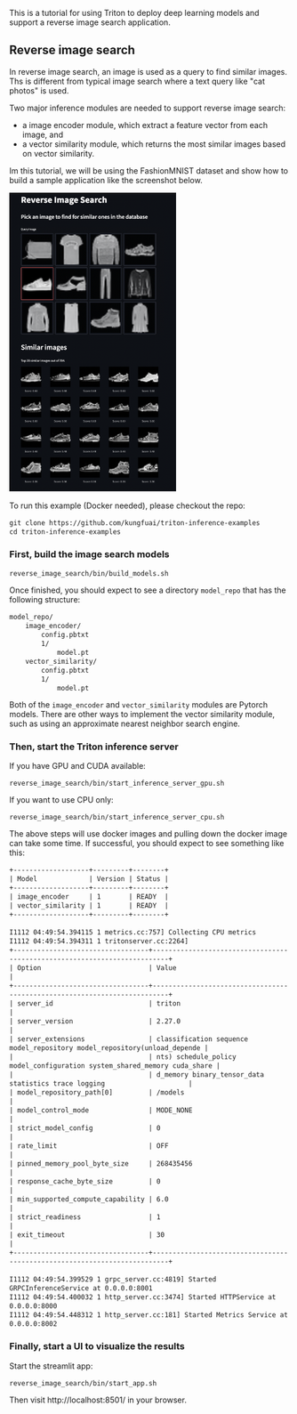 This is a tutorial for using Triton to deploy deep learning models and support a reverse image search application. 

## Reverse image search

In reverse image search, an image is used as a query to find similar images. Ths is different from typical image search where a text query like "cat photos" is used.

Two major inference modules are needed to support reverse image search:
- a image encoder module, which extract a feature vector from each image, and
- a vector similarity module, which returns the most similar images based on vector similarity.

Im this tutorial, we will be using the FashionMNIST dataset and show how to build a sample application like the screenshot below.

<img src="doc/streamlit_screenshot.png" width="300" />

To run this example (Docker needed), please checkout the repo:

```shell
git clone https://github.com/kungfuai/triton-inference-examples
cd triton-inference-examples
```

### First, build the image search models

```shell
reverse_image_search/bin/build_models.sh
```

Once finished, you should expect to see a directory `model_repo` that has the following structure:

```
model_repo/
    image_encoder/
        config.pbtxt
        1/
            model.pt
    vector_similarity/
        config.pbtxt
        1/
            model.pt
```

Both of the `image_encoder` and `vector_similarity` modules are Pytorch models. There are other ways to implement the vector similarity module, such as using an approximate nearest neighbor search engine.

### Then, start the Triton inference server

If you have GPU and CUDA available:

```shell
reverse_image_search/bin/start_inference_server_gpu.sh
```

If you want to use CPU only:

```shell
reverse_image_search/bin/start_inference_server_cpu.sh
```

The above steps will use docker images and pulling down the docker image can take some time. If successful, you should expect to see something like this:

```
+-------------------+---------+--------+
| Model             | Version | Status |
+-------------------+---------+--------+
| image_encoder     | 1       | READY  |
| vector_similarity | 1       | READY  |
+-------------------+---------+--------+

I1112 04:49:54.394115 1 metrics.cc:757] Collecting CPU metrics
I1112 04:49:54.394311 1 tritonserver.cc:2264] 
+----------------------------------+--------------------------------------------------------------------------+
| Option                           | Value                                                                    |
+----------------------------------+--------------------------------------------------------------------------+
| server_id                        | triton                                                                   |
| server_version                   | 2.27.0                                                                   |
| server_extensions                | classification sequence model_repository model_repository(unload_depende |
|                                  | nts) schedule_policy model_configuration system_shared_memory cuda_share |
|                                  | d_memory binary_tensor_data statistics trace logging                     |
| model_repository_path[0]         | /models                                                                  |
| model_control_mode               | MODE_NONE                                                                |
| strict_model_config              | 0                                                                        |
| rate_limit                       | OFF                                                                      |
| pinned_memory_pool_byte_size     | 268435456                                                                |
| response_cache_byte_size         | 0                                                                        |
| min_supported_compute_capability | 6.0                                                                      |
| strict_readiness                 | 1                                                                        |
| exit_timeout                     | 30                                                                       |
+----------------------------------+--------------------------------------------------------------------------+

I1112 04:49:54.399529 1 grpc_server.cc:4819] Started GRPCInferenceService at 0.0.0.0:8001
I1112 04:49:54.400032 1 http_server.cc:3474] Started HTTPService at 0.0.0.0:8000
I1112 04:49:54.448312 1 http_server.cc:181] Started Metrics Service at 0.0.0.0:8002
```


### Finally, start a UI to visualize the results

Start the streamlit app:

```shell
reverse_image_search/bin/start_app.sh
```

Then visit http://localhost:8501/ in your browser.

